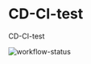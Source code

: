 # CD-CI-test
CD-CI-test

![workflow-status](https://github.com/onsimini/CD-CI-test/workflows/build/badge.svg?branch=fpga)

